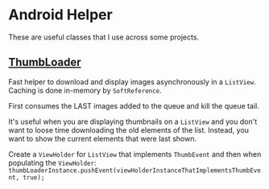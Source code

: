 Android Helper
=========================================================

These are useful classes that I use across some projects.

[ThumbLoader](https://github.com/mufumbo/android-helper/blob/master/src/com/mufumbo/android/helper/ThumbLoader.java)
-----------

Fast helper to download and display images asynchronously in a `ListView`. Caching is done in-memory by `SoftReference`.
 
First consumes the LAST images added to the queue and kill the queue tail.

It's useful when you are displaying thumbnails on a `ListView` and you don't want to loose time downloading 
the old elements of the list. Instead, you want to show the current elements that were last shown.

Create a `ViewHolder` for `ListView` that implements `ThumbEvent` and then when populating the `ViewHolder`:
	`thumbLoaderInstance.pushEvent(viewHolderInstanceThatImplementsThumbEvent, true);`  